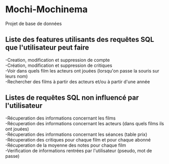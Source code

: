 # Mochi-Mochinema
Projet de base de données

## Liste des features utilisants des requêtes SQL que l'utilisateur peut faire
-Creation, modification et suppression de compte  
-Création, modification et suppression de critiques  
-Voir dans quels film les acteurs ont jouées (lorsqu'on passe la souris sur leurs nom)  
-Rechercher des films à partir des acteurs et/ou à partir d'une année  


## Listes de requêtes SQL non influencé par l'utilisateur
-Récuperation des informations concernant les films   
-Récuperation des informations concernant les acteurs (dans quels films ils ont jouées)  
-Récuperation des informations concernant les séances (table prix)  
-Récuperation des critiques pour chaque film et pour chaque abonné  
-Récuperation de la moyenne des notes pour chaque film  
-Verification de informations rentrées par l'utilisateur (pseudo, mot de passe)  
